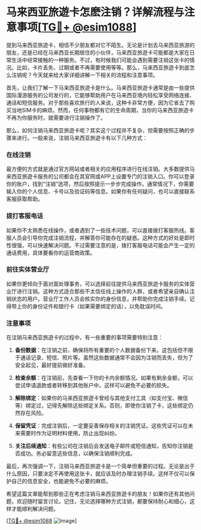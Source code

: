 # 马来西亚旅遊卡怎麽注销？详解流程与注意事项[[TG💪+ @esim1088](https://t.me/s/esim1088)]

提到马来西亚旅遊卡，相信不少朋友都对它不陌生。无论是计划去马来西亚旅游的朋友，还是已经在马来西亚长期居住的小伙伴，马来西亚旅遊卡可能都是大家在日常生活中经常接触的一种服务。不过，有时候我们可能会遇到需要注销这张卡的情况。比如，卡片丢失、过期或者不再需要使用等等。那么，马来西亚旅遊卡到底怎么注销呢？今天就来给大家详细讲解一下相关的流程和注意事项。

首先，让我们了解一下马来西亚旅遊卡是什么。马来西亚旅遊卡通常是由一些提供国际漫游服务的公司发行的，它能够帮助用户在马来西亚境内轻松享受网络连接、通话和短信服务。对于那些喜欢旅行的人来说，这种卡非常方便，因为它省去了购买当地SIM卡的麻烦。然而，任何事物都有它的生命周期，当你的马来西亚旅遊卡不再为你服务时，就需要进行注销操作了。

那么，如何注销马来西亚旅遊卡呢？其实这个过程并不复杂，但需要按照正确的步骤来进行。一般来说，注销马来西亚旅遊卡有以下几种方式：

### 在线注销

最方便的方式就是通过官方网站或者相关的应用程序进行在线注销。大多数提供马来西亚旅遊卡服务的公司都会在其官网或APP上设置专门的注销入口。你可以登录你的账户，找到“注销”选项，然后按照提示一步步完成操作。通常情况下，你需要输入你的个人信息、卡号以及验证码等信息。如果你有任何疑问，也可以直接联系客服获取帮助。

### 拨打客服电话

如果你不太熟悉在线操作，或者遇到了一些技术问题，可以直接拨打客服热线。客服人员会引导你完成注销流程，并解答你可能存在的疑惑。这种方式的好处是即时性很强，可以快速解决问题。不过需要注意的是，拨打客服电话可能会产生一定的通话费用，具体要看你的运营商政策。

### 前往实体营业厅

如果你更倾向于面对面处理事务，可以选择前往提供马来西亚旅遊卡服务的实体营业厅进行注销。这种方式适合那些不太信任线上操作的人群，或者希望亲自确认注销状态的用户。营业厅工作人员会核实你的身份信息，并帮助你完成注销手续。记得带上你的身份证件和银行卡（如果需要绑定的话），以免耽误时间。

### 注意事项

在注销马来西亚旅遊卡的过程中，有一些重要的事项需要特别注意：

1. **备份数据**：在注销之前，确保将所有重要的个人数据备份下来。这包括但不限于通话记录、短信、照片等。虽然这些数据通常不会因为注销而丢失，但为了安全起见，最好提前做好准备。

2. **检查余额**：在注销前，先查看一下你的卡内余额情况。如果有剩余金额，可以尝试申请退款或者转移到其他账户中。这样可以避免不必要的损失。

3. **解除绑定**：如果你的马来西亚旅遊卡曾经与其他支付工具（如支付宝、微信等）绑定过，记得先解除这些绑定关系。否则，即使你注销了卡，这些绑定仍然存在风险。

4. **保留凭证**：完成注销后，一定要妥善保存相关的注销凭证。这些凭证可以在未来需要时作为证明材料使用，防止出现纠纷。

5. **关注后续通知**：有些公司在注销后会发送电子邮件或短信通知，告知你注销是否成功。务必留意这些信息，以确保注销顺利完成。

最后，再次强调一下，注销马来西亚旅遊卡是一个简单但重要的过程。无论是出于什么原因，只要决定不再使用这张卡，就应该及时办理注销手续。这样不仅可以保护自己的信息安全，也能避免不必要的麻烦。

希望这篇文章能帮到那些正在考虑注销马来西亚旅遊卡的朋友！如果你还有其他问题，欢迎随时留言讨论。记住，无论选择哪种方式注销，都要保持耐心和细心，这样才能顺利解决问题。

[[TG💪+ @esim1088](https://t.me/s/esim1088) ![Image](https://i.postimg.cc/4NQfJmqS/Snipaste-2025-05-13-00-14-12.png)]